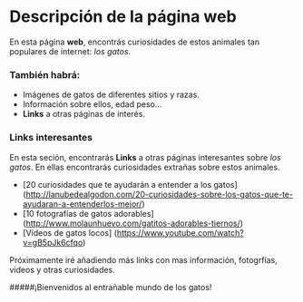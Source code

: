 # Descripción de la página web

En esta página **web**, encontrás curiosidades de estos animales tan populares de internet: *los gatos*. 

### También habrá:

+ Imágenes de gatos de diferentes sitios y razas.
+ Información sobre ellos, edad peso...
+ **Links** a otras páginas de interés.

### Links interesantes

En esta seción, encontrarás **Links** a otras páginas interesantes sobre *los gatos*. En ellas encontrarás curiosidades extrañas sobre estos animales. 


- [20 curiosidades que te ayudarán a entender a los gatos] (http://lanubedealgodon.com/20-curiosidades-sobre-los-gatos-que-te-ayudaran-a-entenderlos-mejor/) 
- [10 fotografías de gatos adorables] (http://www.molaunhuevo.com/gatitos-adorables-tiernos/)
- [Vídeos de gatos locos] (https://www.youtube.com/watch?v=gB5pJk6cfqo)

Próximamente iré añadiendo más links con mas información, fotogrfías, videos y otras curiosidades. 

#####¡Bienvenidos al entrañable mundo de los gatos!

